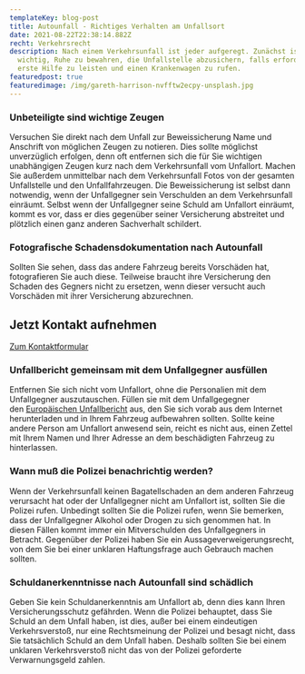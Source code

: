 ```yaml
---
templateKey: blog-post
title: Autounfall - Richtiges Verhalten am Unfallsort
date: 2021-08-22T22:38:14.882Z
recht: Verkehrsrecht
description: Nach einem Verkehrsunfall ist jeder aufgeregt. Zunächst ist es
  wichtig, Ruhe zu bewahren, die Unfallstelle abzusichern, falls erforderlich,
  erste Hilfe zu leisten und einen Krankenwagen zu rufen.
featuredpost: true
featuredimage: /img/gareth-harrison-nvfftw2ecpy-unsplash.jpg
---
```

### Unbeteiligte sind wichtige Zeugen

Versuchen Sie direkt nach dem Unfall zur Beweissicherung Name und Anschrift von möglichen Zeugen zu notieren. Dies sollte möglichst unverzüglich erfolgen, denn oft entfernen sich die für Sie wichtigen unabhängigen Zeugen kurz nach dem Verkehrsunfall vom Unfallort. Machen Sie außerdem unmittelbar nach dem Verkehrsunfall Fotos von der gesamten Unfallstelle und den Unfallfahrzeugen. Die Beweissicherung ist selbst dann notwendig, wenn der Unfallgegner sein Verschulden an dem Verkehrsunfall einräumt. Selbst wenn der Unfallgegner seine Schuld am Unfallort einräumt, kommt es vor, dass er dies gegenüber seiner Versicherung abstreitet und plötzlich einen ganz anderen Sachverhalt schildert.

### Fotografische Schadensdokumentation nach Autounfall

Sollten Sie sehen, dass das andere Fahrzeug bereits Vorschäden hat, fotografieren Sie auch diese. Teilweise braucht ihre Versicherung den Schaden des Gegners nicht zu ersetzen, wenn dieser versucht auch Vorschäden mit ihrer Versicherung abzurechnen.

<div class="bg-scnd container-fluid" style="margin-top:1rem;margin-bottom:1rem;"><div class="container"><div class="justify-content-center row"><div class="col-md-auto"><h2 style="text-align: right; width: fit-content;">Jetzt Kontakt aufnehmen</h2></div><div class="col-md-auto"><a href="./kontakt" class="btn btn-primary">Zum Kontaktformular</a></div></div></div></div>

### Unfallbericht gemeinsam mit dem Unfallgegner ausfüllen

Entfernen Sie sich nicht vom Unfallort, ohne die Personalien mit dem Unfallgegner auszutauschen. Füllen sie mit dem Unfallgegegner den [Europäischen Unfallbericht](http://www.versicherung-und-verkehr.de/uploads/media/Europaeischer_Unfallbericht_04.pdf) aus, den Sie sich vorab aus dem Internet herunterladen und in Ihrem Fahrzeug aufbewahren sollten. Sollte keine andere Person am Unfallort anwesend sein, reicht es nicht aus, einen Zettel mit Ihrem Namen und Ihrer Adresse an dem beschädigten Fahrzeug zu hinterlassen.

### Wann muß die Polizei benachrichtig werden?

Wenn der Verkehrsunfall keinen Bagatellschaden an dem anderen Fahrzeug verursacht hat oder der Unfallgegner nicht am Unfallort ist, sollten Sie die Polizei rufen. Unbedingt sollten Sie die Polizei rufen, wenn Sie bemerken, dass der Unfallgegner Alkohol oder Drogen zu sich genommen hat. In diesen Fällen kommt immer ein Mitverschulden des Unfallgegners in Betracht. Gegenüber der Polizei haben Sie ein Aussageverweigerungsrecht, von dem Sie bei einer unklaren Haftungsfrage auch Gebrauch machen sollten.

### Schuldanerkenntnisse nach Autounfall sind schädlich

Geben Sie kein Schuldanerkenntnis am Unfallort ab, denn dies kann Ihren Versicherungsschutz gefährden. Wenn die Polizei behauptet, dass Sie Schuld an dem Unfall haben, ist dies, außer bei einem eindeutigen Verkehrsverstoß, nur eine Rechtsmeinung der Polizei und besagt nicht, dass Sie tatsächlich Schuld an dem Unfall haben. Deshalb sollten Sie bei einem unklaren Verkehrsverstoß nicht das von der Polizei geforderte Verwarnungsgeld zahlen.
